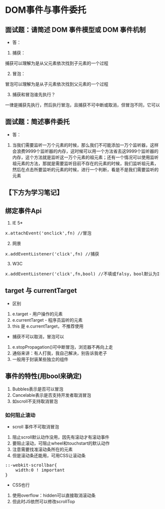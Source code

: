 # DOM事件与事件委托
## 面试题：请简述 DOM 事件模型或 DOM 事件机制
* 答：
1. 捕获：
<pre>
捕获可以理解为是从父元素依次找到子元素的一个过程
</pre>
2. 冒泡：
<pre>
冒泡可以理解为是从子元素依次找到父元素的一个过程
</pre>
3. 捕获和冒泡谁先执行？
<pre>
一律是捕获先执行，然后执行冒泡，且捕获不可中断或取消，但冒泡不同，它可以中断或取消
</pre>
## 面试题：简述事件委托
* 答：
1. 当我们需要监听一万个元素的时候，那么我们不可能添加一万个监听器，这样会浪费9999个监听器的内存，这时候可以用一个方法省去这9999个监听器的内存，这个方法就是监听这一万个元素的祖元素；还有一个情况可以使用监听祖元素的方法，那就是需要监听目前不存在的元素的时候，我们监听祖元素，然后在点击所要监听的元素的时候，进行一个判断，看是不是我们需要监听的元素
## 【下方为学习笔记】
## 绑定事件Api
1. IE 5*
<pre>
x.attachEvent('onclick',fn) //冒泡
</pre>
2. 网景
<pre>
x.addEventListener('click',fn) //捕获
</pre>
3. W3C
<pre>
x.addEventListener('click',fn,bool) //不填或falsy，bool默认为IE冒泡，填写true认为是网景捕获
</pre>
</pre>

## target 与 currentTarget
* 区别
1. e.target - 用户操作的元素
2. e.currentTarget  - 程序员监听的元素
3. this 是 e.currentTarget，不推荐使用

* 捕获不可以取消，冒泡可以
1. e.stopPropagation()可中断冒泡，浏览器不再向上走
2. 通俗来讲：有人打我，我自己解决，别告诉我老子
3. 一般用于封装某些独立的组件
## 事件的特性(用bool来确定)
1. Bubbles表示是否可以冒泡
2. Cancelable表示是否支持开发者取消冒泡
3. 如scroll不支持取消冒泡
### 如何阻止滚动
* scroll 事件不可取消冒泡
1. 阻止scroll默认动作没用，因先有滚动才有滚动事件
2. 要阻止滚动，可阻止wheel和touchstart的默认动作
3. 注意需要找准滚动条所在的元素
4. 但是滚动条还能用，可用CSS让滚动条
<pre>
::-webkit-scrollbar{
    width:0 ! important
}
</pre>
* CSS也行
1. 使用overflow：hidden可以直接取消滚动条
2. 但此时JS依然可以修改scrollTop